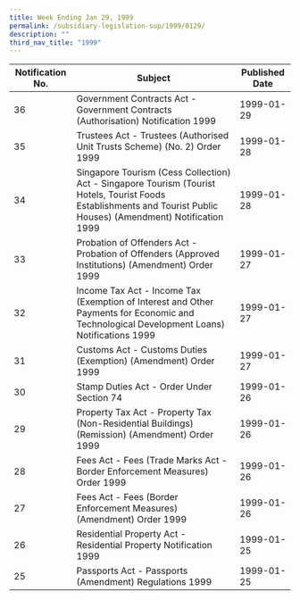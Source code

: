 ```yaml
---
title: Week Ending Jan 29, 1999
permalink: /subsidiary-legislation-sup/1999/0129/
description: ""
third_nav_title: "1999"
---
```

|Notification No.|Subject|Published Date|
|---|---|---|
|36|Government Contracts Act - Government Contracts (Authorisation) Notification 1999|1999-01-29|
|35|Trustees Act - Trustees (Authorised Unit Trusts Scheme) (No. 2) Order 1999|1999-01-28|
|34|Singapore Tourism (Cess Collection) Act - Singapore Tourism (Tourist Hotels, Tourist Foods Establishments and Tourist Public Houses) (Amendment) Notification 1999|1999-01-28|
|33|Probation of Offenders Act - Probation of Offenders (Approved Institutions) (Amendment) Order 1999|1999-01-27|
|32|Income Tax Act - Income Tax (Exemption of Interest and Other Payments for Economic and Technological Development Loans) Notifications 1999|1999-01-27|
|31|Customs Act - Customs Duties (Exemption) (Amendment) Order 1999|1999-01-27|
|30|Stamp Duties Act - Order Under Section 74|1999-01-26|
|29|Property Tax Act - Property Tax (Non-Residential Buildings) (Remission) (Amendment) Order 1999|1999-01-26|
|28|Fees Act - Fees (Trade Marks Act - Border Enforcement Measures) Order 1999|1999-01-26|
|27|Fees Act - Fees (Border Enforcement Measures) (Amendment) Order 1999|1999-01-26|
|26|Residential Property Act - Residential Property Notification 1999|1999-01-25|
|25|Passports Act - Passports (Amendment) Regulations 1999|1999-01-25|